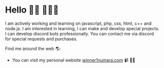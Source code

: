# Hello 👋🏾 👩🏾‍💻

I am actively working and learning on javascript, php, css, html, c++ and node.js. I am interested in learning, I can make and develop special projects. I can develop discord bots professionally. You can contact me via discord for special requests and purchases. 

Find me around the web 🌎:
- You can visit my personal website <a href="https://www.winner1numara.com">winner1numara.com</a> 📹 ✍🏾
